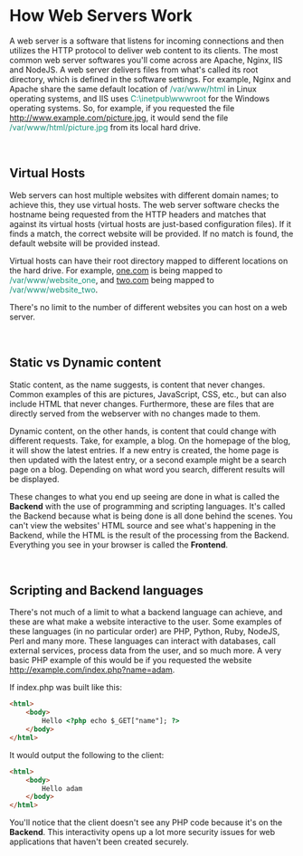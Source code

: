 # How Web Servers Work

A web server is a software that listens for incoming connections and then utilizes the HTTP protocol to deliver web content to its clients. The most common web server softwares you'll come across are Apache, Nginx, IIS and NodeJS. A web server delivers files from what's called its root directory, which is defined in the software settings. For example, Nginx and Apache share the same default location of <span style="color: #169179;">/var/www/html</span> in Linux operating systems, and IIS uses <span style="color: #169179;">C:\\inetpub\\wwwroot</span> for the Windows operating systems. So, for example, if you requested the file http://www.example.com/picture.jpg, it would send the file <span style="color: #169179;">/var/www/html/picture.jpg</span> from its local hard drive.

&nbsp;

## Virtual Hosts

Web servers can host multiple websites with different domain names; to achieve this, they use virtual hosts. The web server software checks the hostname being requested from the HTTP headers and matches that against its virtual hosts (virtual hosts are just-based configuration files). If it finds a match, the correct website will be provided. If no match is found, the default website will be provided instead.

Virtual hosts can have their root directory mapped to different locations on the hard drive. For example, [one.com](http://one.com/) is being mapped to <span style="color: #169179;">/var/www/website_one</span>, and [two.com](http://two.com/) being mapped to <span style="color: #169179;">/var/www/website_two</span>.

There's no limit to the number of different websites you can host on a web server.

&nbsp;

## Static vs Dynamic content

Static content, as the name suggests, is content that never changes. Common examples of this are pictures, JavaScript, CSS, etc., but can also include HTML that never changes. Furthermore, these are files that are directly served from the webserver with no changes made to them.

Dynamic content, on the other hands, is content that could change with different requests. Take, for example, a blog. On the homepage of the blog, it will show the latest entries. If a new entry is created, the home page is then updated with the latest entry, or a second example might be a search page on a blog. Depending on what word you search, different results will be displayed.

These changes to what you end up seeing are done in what is called the **Backend** with the use of programming and scripting languages. It's called the Backend because what is being done is all done behind the scenes. You can't view the websites' HTML source and see what's happening in the Backend, while the HTML is the result of the processing from the Backend. Everything you see in your browser is called the **Frontend**.

&nbsp;

## Scripting and Backend languages

There's not much of a limit to what a backend language can achieve, and these are what make a website interactive to the user. Some examples of these languages (in no particular order) are PHP, Python, Ruby, NodeJS, Perl and many more. These languages can interact with databases, call external services, process data from the user, and so much more. A very basic PHP example of this would be if you requested the website http://example.com/index.php?name=adam.

If index.php was built like this:

```html
<html>
    <body>
    	Hello <?php echo $_GET["name"]; ?>
    </body>
</html>
```

It would output the following to the client:

```html
<html>
    <body>
        Hello adam
    </body>
</html>
```

You'll notice that the client doesn't see any PHP code because it's on the **Backend**. This interactivity opens up a lot more security issues for web applications that haven't been created securely.
